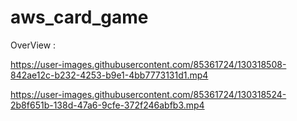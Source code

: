 # aws_card_game


OverView : 



https://user-images.githubusercontent.com/85361724/130318508-842ae12c-b232-4253-b9e1-4bb7773131d1.mp4



https://user-images.githubusercontent.com/85361724/130318524-2b8f651b-138d-47a6-9cfe-372f246abfb3.mp4


